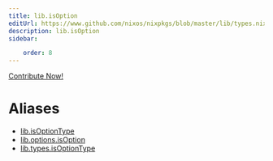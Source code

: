 ```yaml
---
title: lib.isOption
editUrl: https://www.github.com/nixos/nixpkgs/blob/master/lib/types.nix#L70C18
description: lib.isOption
sidebar:

    order: 8
---
```


<a href="https://www.github.com/nixos/nixpkgs/blob/master/lib/types.nix#L70C18">Contribute Now!</a>


# Aliases

- [lib.isOptionType](reference/lib/lib-isOptionType)
- [lib.options.isOption](reference/lib/options/lib-options-isOption)
- [lib.types.isOptionType](reference/lib/types/lib-types-isOptionType)


